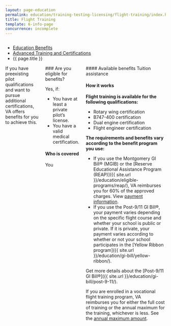 ```yaml
---
layout: page-education
permalink: education/training-testing-licensing/flight-training/index.html
title: Flight Training
template: 6-info-page
concurrence: incomplete
---
```


<div class="splash" markdown="0">
<div class="row" markdown="0">
<div class="small-12 columns" markdown="0">

<ul class="breadcrumbs" role="menubar" aria-label="Primary">
<li class="parent"><a href="{{ site.url }}/education/">Education Benefits</a></li>
<li class="parent"><a href="{{ site.url }}/education/training-testing-licensing/">Advanced Training and Certifications</a></li>
<li class="active">{{ page.title }}</li>
</ul>

</div>
</div>
</div>

<div class="main" role="main" markdown="0">

<!--<div class="action-bar">
  <div class="row">
    <div class="small-12 columns">
      
    </div>
  </div>  
</div>-->

<div class="section one" markdown="0">
<div class="primary" markdown="0">
<div class="row" markdown="0">
<div class="small-12 columns" markdown="1">
<div markdown="1">
If you have preexisting pilot qualifications and want to pursue additional certifications, VA offers benefits for you to achieve this.
</div>
<div class="call-out" markdown="1">
### Are you eligible for benefits?

Yes, if:

- You have at least a private pilot’s license.
- You have a valid medical certification.

#### Who is covered

You
</div>
<div markdown="1">
#### Available benefits
Tuition assistance

#### How it works 

**Flight training is available for the following qualifications:**

- Rotary wing certification
- B747-400 certification
- Dual engine certification
- Flight engineer certification

**The requirements and benefits vary according to the benefit program you use:**  

- If you use the Montgomery GI Bill® (MGIB) or the [Reserve Educational Assistance Program (REAP)]({{ site.url }}/education/eligible-programs/reap/), VA reimburses you for 60% of the approved charges. View [payment information](http://www.benefits.va.gov/gibill/resources/benefits_resources/rate_tables.asp).
- If you use the Post-9/11 GI Bill®, your payment varies depending on the specific flight course and whether your school is public or private. If it is private, your payment varies according to whether or not your school participates in the [Yellow Ribbon program]({{ site.url }}/education/gi-bill/yellow-ribbon/).

Get more details about the [Post-9/11 GI Bill®]({{ site.url }}/education/gi-bill/post-9-11/).

If you are enrolled in a vocational flight training program, VA reimburses you for either the full cost of training or the annual maximum for the training, whichever is less. See the [annual maximum amount](http://www.benefits.va.gov/gibill/resources/benefits_resources/rate_tables.asp).
</div>
</div>

</div>
</div>


</div>
